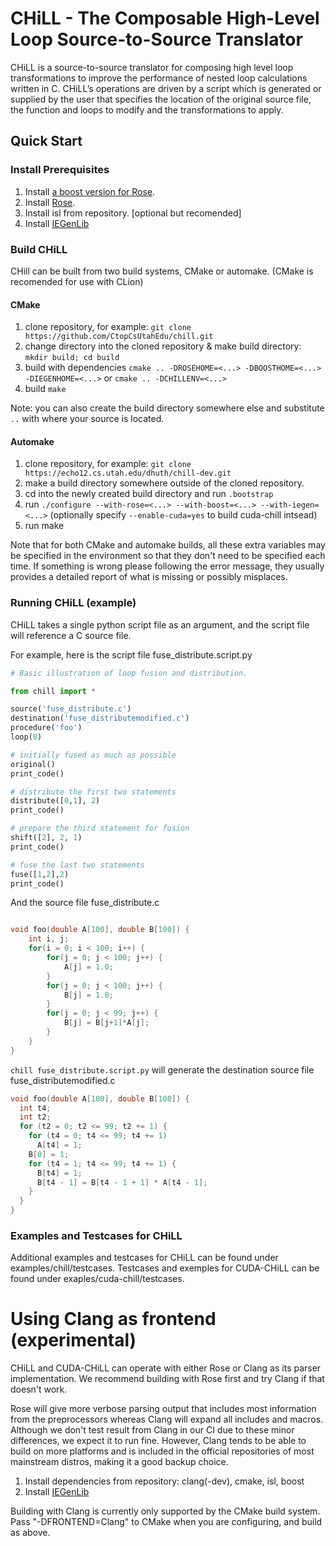 # CHiLL - The Composable High-Level Loop Source-to-Source Translator

CHiLL is a source-to-source translator for composing high level loop transformations to improve the performance of nested loop calculations written in C. CHiLL’s operations are driven by a script which is generated or supplied by the user that specifies the location of the original source file, the function and loops to modify and the transformations to apply.

## Quick Start

### Install Prerequisites

1. Install [a boost version for Rose](install-boost).
2. Install [Rose](install-rose).
3. Install isl from repository. [optional but recomended]
4. Install [IEGenLib](install-iegenlib)

### Build CHiLL

CHill can be built from two build systems, CMake or automake. (CMake is recomended for use with CLion)

#### CMake

1. clone repository, for example: `git clone https://github.com/CtopCsUtahEdu/chill.git`
2. change directory into the cloned repository & make build directory: `mkdir build; cd build`
3. build with dependencies `cmake .. -DROSEHOME=<...> -DBOOSTHOME=<...> -DIEGENHOME=<...>` or `cmake .. -DCHILLENV=<...>`
4. build `make`

Note: you can also create the build directory somewhere else and substitute `..` with where your source is located.

#### Automake

1. clone repository, for example: `git clone https://echo12.cs.utah.edu/dhuth/chill-dev.git`
2. make a build directory somewhere outside of the cloned repository.
3. cd into the newly created build directory and run `.bootstrap`
4. run `./configure --with-rose=<...> --with-boost=<...> --with-iegen=<...>` (optionally specify `--enable-cuda=yes` to build cuda-chill intsead)
5. run make

Note that for both CMake and automake builds, all these extra variables may be specified in the environment so that they don't need to be specified each time. If something is wrong please following the error message, they usually provides a detailed report of what is missing or possibly misplaces.

### Running CHiLL (example)

CHiLL takes a single python script file as an argument, and the script file will reference a C source file.

For example, here is the script file fuse_distribute.script.py
```Python
# Basic illustration of loop fusion and distribution.

from chill import *

source('fuse_distribute.c')
destination('fuse_distributemodified.c')
procedure('foo')
loop(0)

# initially fused as much as possible
original()
print_code()

# distribute the first two statements
distribute([0,1], 2)
print_code()

# prepare the third statement for fusion
shift([2], 2, 1)
print_code()

# fuse the last two statements
fuse([1,2],2)
print_code()

```

And the source file fuse_distribute.c
```C

void foo(double A[100], double B[100]) {
    int i, j;
    for(i = 0; i < 100; i++) {
        for(j = 0; j < 100; j++) {
            A[j] = 1.0;
        }
        for(j = 0; j < 100; j++) {
            B[j] = 1.0;
        }
        for(j = 0; j < 99; j++) {
            B[j] = B[j+1]*A[j];
        }
    }
}
```

`chill fuse_distribute.script.py` will generate the destination source file fuse_distributemodified.c
```C
void foo(double A[100], double B[100]) {
  int t4;
  int t2;
  for (t2 = 0; t2 <= 99; t2 += 1) {
    for (t4 = 0; t4 <= 99; t4 += 1) 
      A[t4] = 1;
    B[0] = 1;
    for (t4 = 1; t4 <= 99; t4 += 1) {
      B[t4] = 1;
      B[t4 - 1] = B[t4 - 1 + 1] * A[t4 - 1];
    }
  }
}
```

### Examples and Testcases for CHiLL

Additional examples and testcases for CHiLL can be found under examples/chill/testcases. Testcases and exemples for CUDA-CHiLL can be found under exaples/cuda-chill/testcases.

# Using Clang as frontend (experimental)

CHiLL and CUDA-CHiLL can operate with either Rose or Clang as its parser implementation. We recommend building with Rose first and try Clang if that doesn't work.

Rose will give more verbose parsing output that includes most information from the preprocessors whereas Clang will expand all includes and macros. Although we don't test result from Clang in our CI due to these minor differences, we expect it to run fine. However, Clang tends to be able to build on more platforms and is included in the official repositories of most mainstream distros, making it a good backup choice.

1. Install dependencies from repository: clang(-dev), cmake, isl, boost
2. Install [IEGenLib](install-iegenlib)

Building with Clang is currently only supported by the CMake build system. Pass "-DFRONTEND=Clang" to CMake when you are configuring, and build as above.
